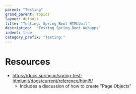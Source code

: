 ```yaml
---
parent: "Testing"
grand_parent: Topics
layout: default
title: "Testing: Spring Boot HTMLUnit"
description:  "Testing Spring Boot Webapps"
indent: true
category_prefix: "Testing:"
---
```


# Resources

* <https://docs.spring.io/spring-test-htmlunit/docs/current/reference/html5/>
   * Includes a discussion of how to create "Page Objects"
